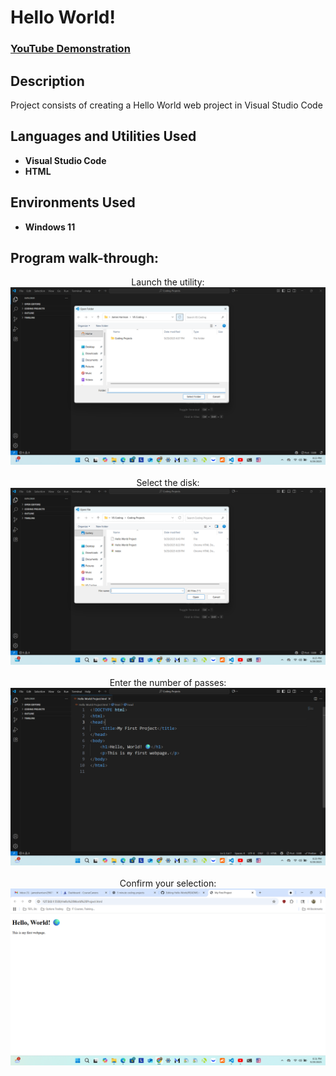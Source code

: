 <h1>Hello World!</h1>

 ### [YouTube Demonstration](https://youtu.be/7eJexJVCqJo)

<h2>Description</h2>
Project consists of creating a Hello World web project in Visual Studio Code
<br />


<h2>Languages and Utilities Used</h2>

- <b>Visual Studio Code</b> 
- <b>HTML</b>

<h2>Environments Used </h2>

- <b>Windows 11</b> 

<h2>Program walk-through:</h2>

<p align="center">
Launch the utility: <br/>
<img src="https://github.com/jamesharrison29607/Hello-World/blob/main/createoropennewfolder.png?raw=true"/>
<br />
<br />
Select the disk:  <br/>
<img src="https://github.com/jamesharrison29607/Hello-World/blob/main/createoropennewfile.png?raw=true"/>
<br />
<br />
Enter the number of passes: <br/>
<img src="https://github.com/jamesharrison29607/Hello-World/blob/main/codesyntaxhelloworld.png?raw=true"/>
<br />
<br />
Confirm your selection:  <br/>
<img src="https://github.com/jamesharrison29607/Hello-World/blob/main/browserpagehelloworld.png?raw=true"/>
<br />
<br />



